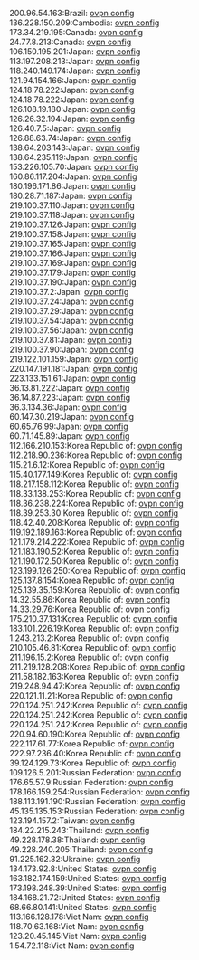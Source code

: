 200.96.54.163:Brazil: [ovpn config](vpn/200_96_54_163.ovpn)  
136.228.150.209:Cambodia: [ovpn config](vpn/136_228_150_209.ovpn)  
173.34.219.195:Canada: [ovpn config](vpn/173_34_219_195.ovpn)  
24.77.8.213:Canada: [ovpn config](vpn/24_77_8_213.ovpn)  
106.150.195.201:Japan: [ovpn config](vpn/106_150_195_201.ovpn)  
113.197.208.213:Japan: [ovpn config](vpn/113_197_208_213.ovpn)  
118.240.149.174:Japan: [ovpn config](vpn/118_240_149_174.ovpn)  
121.94.154.166:Japan: [ovpn config](vpn/121_94_154_166.ovpn)  
124.18.78.222:Japan: [ovpn config](vpn/124_18_78_222.ovpn)  
124.18.78.222:Japan: [ovpn config](vpn/124_18_78_222.ovpn)  
126.108.19.180:Japan: [ovpn config](vpn/126_108_19_180.ovpn)  
126.26.32.194:Japan: [ovpn config](vpn/126_26_32_194.ovpn)  
126.40.7.5:Japan: [ovpn config](vpn/126_40_7_5.ovpn)  
126.88.63.74:Japan: [ovpn config](vpn/126_88_63_74.ovpn)  
138.64.203.143:Japan: [ovpn config](vpn/138_64_203_143.ovpn)  
138.64.235.119:Japan: [ovpn config](vpn/138_64_235_119.ovpn)  
153.226.105.70:Japan: [ovpn config](vpn/153_226_105_70.ovpn)  
160.86.117.204:Japan: [ovpn config](vpn/160_86_117_204.ovpn)  
180.196.171.86:Japan: [ovpn config](vpn/180_196_171_86.ovpn)  
180.28.71.187:Japan: [ovpn config](vpn/180_28_71_187.ovpn)  
219.100.37.110:Japan: [ovpn config](vpn/219_100_37_110.ovpn)  
219.100.37.118:Japan: [ovpn config](vpn/219_100_37_118.ovpn)  
219.100.37.126:Japan: [ovpn config](vpn/219_100_37_126.ovpn)  
219.100.37.158:Japan: [ovpn config](vpn/219_100_37_158.ovpn)  
219.100.37.165:Japan: [ovpn config](vpn/219_100_37_165.ovpn)  
219.100.37.166:Japan: [ovpn config](vpn/219_100_37_166.ovpn)  
219.100.37.169:Japan: [ovpn config](vpn/219_100_37_169.ovpn)  
219.100.37.179:Japan: [ovpn config](vpn/219_100_37_179.ovpn)  
219.100.37.190:Japan: [ovpn config](vpn/219_100_37_190.ovpn)  
219.100.37.2:Japan: [ovpn config](vpn/219_100_37_2.ovpn)  
219.100.37.24:Japan: [ovpn config](vpn/219_100_37_24.ovpn)  
219.100.37.29:Japan: [ovpn config](vpn/219_100_37_29.ovpn)  
219.100.37.54:Japan: [ovpn config](vpn/219_100_37_54.ovpn)  
219.100.37.56:Japan: [ovpn config](vpn/219_100_37_56.ovpn)  
219.100.37.81:Japan: [ovpn config](vpn/219_100_37_81.ovpn)  
219.100.37.90:Japan: [ovpn config](vpn/219_100_37_90.ovpn)  
219.122.101.159:Japan: [ovpn config](vpn/219_122_101_159.ovpn)  
220.147.191.181:Japan: [ovpn config](vpn/220_147_191_181.ovpn)  
223.133.151.61:Japan: [ovpn config](vpn/223_133_151_61.ovpn)  
36.13.81.222:Japan: [ovpn config](vpn/36_13_81_222.ovpn)  
36.14.87.223:Japan: [ovpn config](vpn/36_14_87_223.ovpn)  
36.3.134.36:Japan: [ovpn config](vpn/36_3_134_36.ovpn)  
60.147.30.219:Japan: [ovpn config](vpn/60_147_30_219.ovpn)  
60.65.76.99:Japan: [ovpn config](vpn/60_65_76_99.ovpn)  
60.71.145.89:Japan: [ovpn config](vpn/60_71_145_89.ovpn)  
112.166.210.153:Korea Republic of: [ovpn config](vpn/112_166_210_153.ovpn)  
112.218.90.236:Korea Republic of: [ovpn config](vpn/112_218_90_236.ovpn)  
115.21.6.12:Korea Republic of: [ovpn config](vpn/115_21_6_12.ovpn)  
115.40.177.149:Korea Republic of: [ovpn config](vpn/115_40_177_149.ovpn)  
118.217.158.112:Korea Republic of: [ovpn config](vpn/118_217_158_112.ovpn)  
118.33.138.253:Korea Republic of: [ovpn config](vpn/118_33_138_253.ovpn)  
118.36.238.224:Korea Republic of: [ovpn config](vpn/118_36_238_224.ovpn)  
118.39.253.30:Korea Republic of: [ovpn config](vpn/118_39_253_30.ovpn)  
118.42.40.208:Korea Republic of: [ovpn config](vpn/118_42_40_208.ovpn)  
119.192.189.163:Korea Republic of: [ovpn config](vpn/119_192_189_163.ovpn)  
121.179.214.222:Korea Republic of: [ovpn config](vpn/121_179_214_222.ovpn)  
121.183.190.52:Korea Republic of: [ovpn config](vpn/121_183_190_52.ovpn)  
121.190.172.50:Korea Republic of: [ovpn config](vpn/121_190_172_50.ovpn)  
123.199.126.250:Korea Republic of: [ovpn config](vpn/123_199_126_250.ovpn)  
125.137.8.154:Korea Republic of: [ovpn config](vpn/125_137_8_154.ovpn)  
125.139.35.159:Korea Republic of: [ovpn config](vpn/125_139_35_159.ovpn)  
14.32.55.86:Korea Republic of: [ovpn config](vpn/14_32_55_86.ovpn)  
14.33.29.76:Korea Republic of: [ovpn config](vpn/14_33_29_76.ovpn)  
175.210.37.131:Korea Republic of: [ovpn config](vpn/175_210_37_131.ovpn)  
183.101.226.19:Korea Republic of: [ovpn config](vpn/183_101_226_19.ovpn)  
1.243.213.2:Korea Republic of: [ovpn config](vpn/1_243_213_2.ovpn)  
210.105.46.81:Korea Republic of: [ovpn config](vpn/210_105_46_81.ovpn)  
211.196.15.2:Korea Republic of: [ovpn config](vpn/211_196_15_2.ovpn)  
211.219.128.208:Korea Republic of: [ovpn config](vpn/211_219_128_208.ovpn)  
211.58.182.163:Korea Republic of: [ovpn config](vpn/211_58_182_163.ovpn)  
219.248.94.47:Korea Republic of: [ovpn config](vpn/219_248_94_47.ovpn)  
220.121.11.21:Korea Republic of: [ovpn config](vpn/220_121_11_21.ovpn)  
220.124.251.242:Korea Republic of: [ovpn config](vpn/220_124_251_242.ovpn)  
220.124.251.242:Korea Republic of: [ovpn config](vpn/220_124_251_242.ovpn)  
220.124.251.242:Korea Republic of: [ovpn config](vpn/220_124_251_242.ovpn)  
220.94.60.190:Korea Republic of: [ovpn config](vpn/220_94_60_190.ovpn)  
222.117.61.77:Korea Republic of: [ovpn config](vpn/222_117_61_77.ovpn)  
222.97.236.40:Korea Republic of: [ovpn config](vpn/222_97_236_40.ovpn)  
39.124.129.73:Korea Republic of: [ovpn config](vpn/39_124_129_73.ovpn)  
109.126.5.201:Russian Federation: [ovpn config](vpn/109_126_5_201.ovpn)  
176.65.57.9:Russian Federation: [ovpn config](vpn/176_65_57_9.ovpn)  
178.166.159.254:Russian Federation: [ovpn config](vpn/178_166_159_254.ovpn)  
188.113.191.190:Russian Federation: [ovpn config](vpn/188_113_191_190.ovpn)  
45.135.135.153:Russian Federation: [ovpn config](vpn/45_135_135_153.ovpn)  
123.194.157.2:Taiwan: [ovpn config](vpn/123_194_157_2.ovpn)  
184.22.215.243:Thailand: [ovpn config](vpn/184_22_215_243.ovpn)  
49.228.178.38:Thailand: [ovpn config](vpn/49_228_178_38.ovpn)  
49.228.240.205:Thailand: [ovpn config](vpn/49_228_240_205.ovpn)  
91.225.162.32:Ukraine: [ovpn config](vpn/91_225_162_32.ovpn)  
134.173.92.8:United States: [ovpn config](vpn/134_173_92_8.ovpn)  
163.182.174.159:United States: [ovpn config](vpn/163_182_174_159.ovpn)  
173.198.248.39:United States: [ovpn config](vpn/173_198_248_39.ovpn)  
184.168.21.72:United States: [ovpn config](vpn/184_168_21_72.ovpn)  
68.66.80.141:United States: [ovpn config](vpn/68_66_80_141.ovpn)  
113.166.128.178:Viet Nam: [ovpn config](vpn/113_166_128_178.ovpn)  
118.70.63.168:Viet Nam: [ovpn config](vpn/118_70_63_168.ovpn)  
123.20.45.145:Viet Nam: [ovpn config](vpn/123_20_45_145.ovpn)  
1.54.72.118:Viet Nam: [ovpn config](vpn/1_54_72_118.ovpn)  
